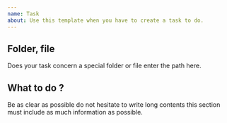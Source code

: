 ```yaml
---
name: Task
about: Use this template when you have to create a task to do.
---
```


## Folder, file
Does your task concern a special folder or file enter the path here.

## What to do ?
Be as clear as possible do not hesitate to write long contents this section must include as much information as possible.